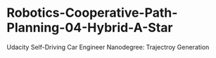 # Robotics-Cooperative-Path-Planning-04-Hybrid-A-Star
Udacity Self-Driving Car Engineer Nanodegree: Trajectroy Generation
